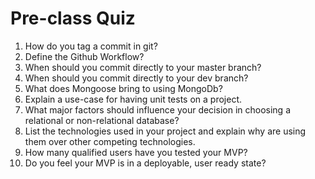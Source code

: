 # Pre-class Quiz

1. How do you tag a commit in git?
2. Define the Github Workflow?
3. When should you commit directly to your master branch?
4. When should you commit directly to your dev branch?
5. What does Mongoose bring to using MongoDb?
6. Explain a use-case for having unit tests on a project.
7. What major factors should influence your decision in choosing a relational or non-relational database?
8. List the technologies used in your project and explain why are using them over other competing technologies.
9. How many qualified users have you tested your MVP?
10. Do you feel your MVP is in a deployable, user ready state?
